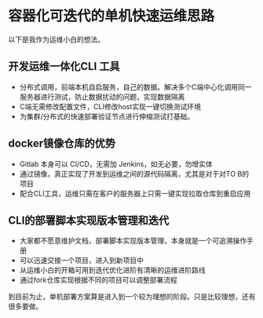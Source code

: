 # 容器化可迭代的单机快速运维思路

以下是我作为运维小白的想法。

## 开发运维一体化CLI 工具

- 分布式调用，前端本机自启服务，自己的数据。解决多个C端中心化调用同一服务器进行测试，防止数据扰动的问题，实现数据隔离
- C端无需修改配置文件，CLI修改host实现一键切换测试环境
- 为集群/分布式的快速部署验证节点进行伸缩测试打基础。

## docker镜像仓库的优势

- Gitlab 本身可以 CI/CD，无需加 Jenkins，如无必要，勿增实体
- 通过镜像，真正实现了开发到运维之间的源代码隔离，尤其是对于对TO B的项目
- 配合CLI工具，运维只需在客户的服务器上只需一键实现拉取仓库到重启应用

## CLI的部署脚本实现版本管理和迭代

- 大家都不愿意维护文档，部署脚本实现版本管理，本身就是一个可追溯操作手册
- 可以迅速交接一个项目，进入到新项目中
- 从运维小白的开箱可用到迭代优化进阶有清晰的运维进阶路线
- 通过fork仓库实现根据不同的项目可以调整部署流程

到目前为止，单机部署方案算是进入到一个较为理想的阶段。只是比较理想，还有很多要做。





